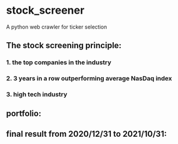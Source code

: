 # stock_screener
A python web crawler for ticker selection
## The stock screening principle: 
### 1. the top companies in the industry  
### 2. 3 years in a row outperforming average NasDaq index  
### 3. high tech industry
## portfolio: 
## final result from 2020/12/31 to 2021/10/31:  
